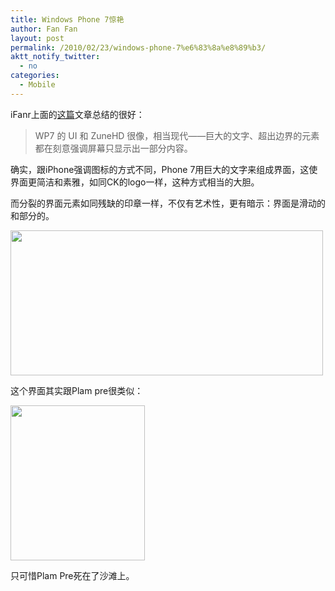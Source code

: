```yaml
---
title: Windows Phone 7惊艳
author: Fan Fan
layout: post
permalink: /2010/02/23/windows-phone-7%e6%83%8a%e8%89%b3/
aktt_notify_twitter:
  - no
categories:
  - Mobile
---
```

iFanr上面的[这篇][1]文章总结的很好：

> WP7 的 UI 和 ZuneHD 很像，相当现代——巨大的文字、超出边界的元素都在刻意强调屏幕只显示出一部分内容。

确实，跟iPhone强调图标的方式不同，Phone 7用巨大的文字来组成界面，这使界面更简洁和素雅，如同CK的logo一样，这种方式相当的大胆。

而分裂的界面元素如同残缺的印章一样，不仅有艺术性，更有暗示：界面是滑动的和部分的。

<img class="alignnone" title="硕士" src="http://www.ifanr.com/wp-content/uploads/2010/02/WP73_thumb.jpg" alt="" width="500" height="232" />

这个界面其实跟Plam pre很类似：

<img class="alignnone" title="ss" src="http://www.palm.com/us/assets/images/products/software/multiple-applications.png" alt="" width="215" height="248" />

只可惜Plam Pre死在了沙滩上。

 [1]: http://www.ifanr.com/6983